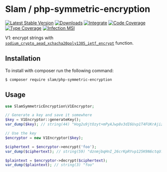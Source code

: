 # Slam / php-symmetric-encryption

[![Latest Stable Version](https://img.shields.io/packagist/v/slam/php-symmetric-encryption.svg)](https://packagist.org/packages/slam/php-symmetric-encryption)
[![Downloads](https://img.shields.io/packagist/dt/slam/php-symmetric-encryption.svg)](https://packagist.org/packages/slam/php-symmetric-encryption)
[![Integrate](https://github.com/Slamdunk/php-symmetric-encryption/workflows/Integrate/badge.svg?branch=master)](https://github.com/Slamdunk/php-symmetric-encryption/actions)
[![Code Coverage](https://codecov.io/gh/Slamdunk/php-symmetric-encryption/coverage.svg?branch=master)](https://codecov.io/gh/Slamdunk/php-symmetric-encryption?branch=master)
[![Type Coverage](https://shepherd.dev/github/Slamdunk/php-symmetric-encryption/coverage.svg)](https://shepherd.dev/github/Slamdunk/php-symmetric-encryption)
[![Infection MSI](https://badge.stryker-mutator.io/github.com/Slamdunk/php-symmetric-encryption/master)](https://dashboard.stryker-mutator.io/reports/github.com/Slamdunk/php-symmetric-encryption/master)

V1: encrypt strings with [`sodium_crypto_aead_xchacha20poly1305_ietf_encrypt`](https://www.php.net/manual/en/function.sodium-crypto-aead-xchacha20poly1305-ietf-encrypt.php) function.

## Installation

To install with composer run the following command:

```console
$ composer require slam/php-symmetric-encryption
```

## Usage

```php
use SlamSymmetricEncryption\V1Encryptor;

// Generate a key and save it somewhere
$key = V1Encryptor::generateKey();
var_dump($key); // string(44) "Hog2u9jtOzyt+mPyAJwp8v3dI6Uvp1T4FUKrAjizVGo="

// Use the key
$encryptor = new V1Encryptor($key);

$ciphertext = $encryptor->encrypt('foo');
var_dump($ciphertext); // string(59) "dznmjbqHnI_26crKpRYvp125K9N6ctqU.0kVCmoSRbG7HAKCIrnAz0RBELQ"

$plaintext = $encryptor->decrypt($ciphertext);
var_dump($plaintext); // string(3) "foo"
```
